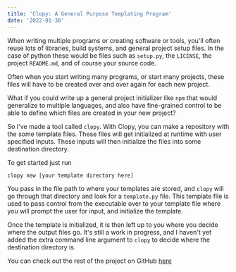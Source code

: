 ```yaml
---
title: 'Clopy: A General Purpose Templating Program'
date: '2022-01-30'
---
```


When writing multiple programs or creating software or tools, you'll often reuse lots of libraries, build systems,
and general project setup files. In the case of python these would be files such as `setup.py`, the `LICENSE`, the project `README.md`,
and of course your source code.

Often when you start writing many programs, or start many projects, these files will have to be created over and over
again for each new project.

What if you could write up a general project initializer like `npm` that would generalize to multiple languages,
and also have fine-grained control to be able to define which files are created in your new project?

So I've made a tool called `clopy`.
With Clopy, you can make a repository with the some template files. These files will get initialized at runtime
with user specified inputs. These inputs will then initialize the files into some destination directory.

To get started just run
``` bash
clopy new [your template directory here]
```

You pass in the file path to where your templates are stored, and `clopy` will go through
that directory and look for a `template.py` file. This template file is used
to pass control from the executable over to your template file where you will
prompt the user for input, and initialize the template.

Once the template is initialized, it is then left up to you where you decide
where the output files go. It's still a work in progress, and I haven't
yet added the extra command line argument to `clopy` to decide where
the destination directory is.

You can check out the rest of the project on GitHub [here](https://github.com/jmdaemon/clopy)

